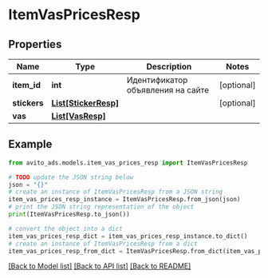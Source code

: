 # ItemVasPricesResp


## Properties

Name | Type | Description | Notes
------------ | ------------- | ------------- | -------------
**item_id** | **int** | Идентификатор объявления на сайте | [optional] 
**stickers** | [**List[StickerResp]**](StickerResp.md) |  | [optional] 
**vas** | [**List[VasResp]**](VasResp.md) |  | 

## Example

```python
from avito_ads.models.item_vas_prices_resp import ItemVasPricesResp

# TODO update the JSON string below
json = "{}"
# create an instance of ItemVasPricesResp from a JSON string
item_vas_prices_resp_instance = ItemVasPricesResp.from_json(json)
# print the JSON string representation of the object
print(ItemVasPricesResp.to_json())

# convert the object into a dict
item_vas_prices_resp_dict = item_vas_prices_resp_instance.to_dict()
# create an instance of ItemVasPricesResp from a dict
item_vas_prices_resp_from_dict = ItemVasPricesResp.from_dict(item_vas_prices_resp_dict)
```
[[Back to Model list]](../README.md#documentation-for-models) [[Back to API list]](../README.md#documentation-for-api-endpoints) [[Back to README]](../README.md)


